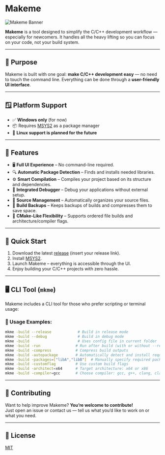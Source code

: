 # Makeme

![Makeme Banner](assets/makeme-banner.png)

**Makeme** is a tool designed to simplify the C/C++ development workflow — especially for newcomers. It handles all the heavy lifting so you can focus on your code, not your build system.

---

## 🎯 Purpose

Makeme is built with one goal: **make C/C++ development easy** — no need to touch the command line. Everything can be done through a **user-friendly UI interface**.

---

## 🪟 Platform Support

- ✅ **Windows only** (for now)  
- 📦 Requires [MSYS2](https://www.msys2.org/) as a package manager  
- 🐧 **Linux support is planned for the future**

---

## 🧰 Features

- 🖥️ **Full UI Experience** – No command-line required.
- 🔍 **Automatic Package Detection** – Finds and installs needed libraries.
- ⚙️ **Smart Compilation** – Compiles your project based on its structure and dependencies.
- 🐞 **Integrated Debugger** – Debug your applications without external setup.
- 📂 **Source Management** – Automatically organizes your source files.
- 💾 **Build Backups** – Keeps backups of builds and compresses them to save space.
- 🔧 **CMake-Like Flexibility** – Supports ordered file builds and architecture/compiler flags.

---

## 🚀 Quick Start

1. Download the latest [release](#) (insert your release link).
2. Install [MSYS2](https://www.msys2.org/).
3. Launch Makeme – everything is accessible through the UI.
4. Enjoy building your C/C++ projects with zero hassle.

---

## 🖥️ CLI Tool (`mkme`)

Makeme includes a CLI tool for those who prefer scripting or terminal usage:

### 🔧 Usage Examples:

```bash
mkme -build --release            # Build in release mode
mkme -build --debug              # Build in debug mode
mkme -build                      # Uses config file in current folder
mkme -build -run                # Run after build (with or without --release/--debug)
mkme -build -compress           # Compress build outputs
mkme -build -autopackage        # Automatically detect and install required packages
mkme -build -packages=["libA","libB"]  # Manually specify required packages
mkme -build -customflag         # Use custom build flags
mkme -build -architect=x64      # Target architecture: x64 or x86
mkme -build -compiler=gcc       # Choose compiler: gcc, g++, clang, clang++
```

---

## 🤝 Contributing

Want to help improve Makeme? **You’re welcome to contribute!**  
Just open an issue or contact us — tell us what you’d like to work on or what you need.

---

## 📄 License

[MIT](LICENSE)
